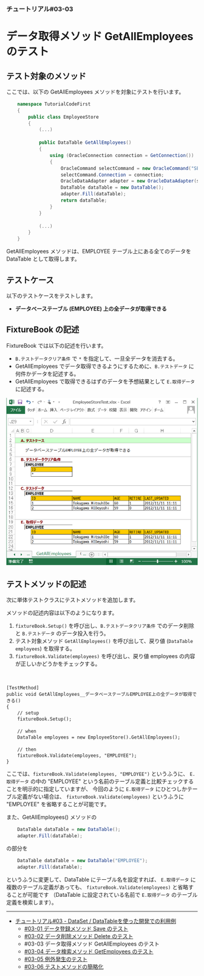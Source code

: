 ﻿
### チュートリアル#03-03

データ取得メソッド GetAllEmployees のテスト
===========================================

テスト対象のメソッド
--------------------

ここでは、以下の GetAllEmployees メソッドを対象にテストを行います。

```c#
    namespace TutorialCodeFirst
    {
        public class EmployeeStore
        {
            (...)
            
            public DataTable GetAllEmployees()
            {
                using (OracleConnection connection = GetConnection())
                {
                    OracleCommand selectCommand = new OracleCommand("SELECT * FROM EMPLOYEE");
                    selectCommand.Connection = connection;
                    OracleDataAdapter adapter = new OracleDataAdapter(selectCommand);
                    DataTable dataTable = new DataTable();
                    adapter.Fill(dataTable);
                    return dataTable;
                }
            }

            (...)
        }
    }
```

GetAllEmployees メソッドは、EMPLOYEE テーブル上にある全てのデータを DataTable として取得します。


テストケース
------------

以下のテストケースをテストします。

*   <b>データベーステーブル (EMPLOYEE) 上の全データが取得できる</b>


FixtureBook の記述
------------------

FixtureBook では以下の記述を行います。

*   `B.テストデータクリア条件` で `*` を指定して、一旦全データを消去する。
*   GetAllEmployees でデータ取得できるようにするために、`B.テストデータ` に何件かデータを記述する。
*   GetAllEmployees で取得できるはずのデータを予想結果として `E.取得データ` に記述する。


![FixtureBook記述](./images/Tutorial-DataSet-GetAllEmployees-01.png?raw=true)


テストメソッドの記述
--------------------

次に単体テストクラスにテストメソッドを追加します。

メソッドの記述内容は以下のようになります。

1.  `fixtureBook.Setup()` を呼び出し、`B.テストデータクリア条件` でのデータ削除と
    `B.テストデータ` のデータ投入を行う。
2.  テスト対象メソッド `GetAllEmployees()` を呼び出して、戻り値 (`DataTable employees`) を取得する。
3.  `fixtureBook.Validate(employees)` を呼び出し、戻り値 employees の内容が正しいかどうかをチェックする。

&nbsp;

    [TestMethod]
    public void GetAllEmployees__データベーステーブルEMPLOYEE上の全データが取得できる()
    {
        // setup
        fixtureBook.Setup();

        // when
        DataTable employees = new EmployeeStore().GetAllEmployees();

        // then
        fixtureBook.Validate(employees, "EMPLOYEE");
    }


ここでは、`fixtureBook.Validate(employees, "EMPLOYEE")` というふうに、
`E.取得データ` の中の "EMPLOYEE" という名前のテーブル定義と比較チェックすることを明示的に指定していますが、
今回のように `E.取得データ` にひとつしかテーブル定義がない場合は、
`fixtureBook.Validate(employees)` というふうに "EMPLOYEE" を省略することが可能です。

また、GetAllEmployees() メソッドの

```c#
    DataTable dataTable = new DataTable();
    adapter.Fill(dataTable);
```

の部分を

```c#
    DataTable dataTable = new DataTable("EMPLOYEE");
    adapter.Fill(dataTable);
```

というふうに変更して、DataTable にテーブル名を設定すれば、
`E.取得データ` に複数のテーブル定義があっても、
`fixtureBook.Validate(employees)` と省略することが可能です
（DataTable に設定されている名前で `E.取得データ` のテーブル定義を検索します）。


------------------------

*   [チュートリアル#03 - DataSet / DataTableを使った開発での利用例](./Tutorial-DataSet.md)
    *   [#03-01 データ登録メソッド Save のテスト](./Tutorial-DataSet-Save.md)
    *   [#03-02 データ削除メソッド Delete のテスト](./Tutorial-DataSet-Delete.md)
    *   #03-03 データ取得メソッド GetAllEmployees のテスト
    *   [#03-04 データ検索メソッド GetEmployees のテスト](./Tutorial-DataSet-GetEmployees.md)
    *   [#03-05 例外発生のテスト](./Tutorial-DataSet-Exception.md)
    *   [#03-06 テストメソッドの簡略化](./Tutorial-DataSet-Expect.md)
